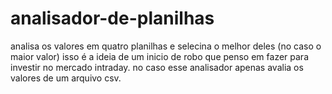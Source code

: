 # analisador-de-planilhas
analisa os valores em quatro planilhas e selecina o melhor deles (no caso o maior valor)
isso é a ideia de um inicio de robo que penso em fazer para investir no mercado intraday.
no caso esse analisador apenas avalia os valores de um arquivo csv.
